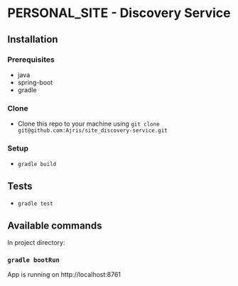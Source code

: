 # PERSONAL_SITE - Discovery Service

## Installation

### Prerequisites
 - java
 - spring-boot
 - gradle

### Clone
 - Clone this repo to your machine using `git clone git@github.com:Ajris/site_discovery-service.git`
 
### Setup
 - `gradle build`

## Tests
 - `gradle test`

## Available commands

In project directory:

### `gradle bootRun`
App is running on http://localhost:8761